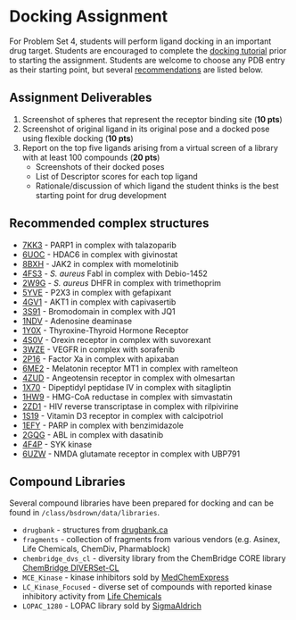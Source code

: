 # Docking Assignment

For Problem Set 4, students will perform ligand docking in an important drug target. Students are encouraged to complete the [docking tutorial](01_docking_tutorial.md) prior to starting the assignment. Students are welcome to choose any PDB entry as their starting point, but several [recommendations](#recommended-complex-structures) are listed below.

## Assignment Deliverables

1. Screenshot of spheres that represent the receptor binding site (**10 pts**)
2. Screenshot of original ligand in its original pose and a docked pose using flexible docking (**10 pts**)
3. Report on the top five ligands arising from a virtual screen of a library with at least 100 compounds (**20 pts**)
   - Screenshots of their docked poses
   - List of Descriptor scores for each top ligand
   - Rationale/discussion of which ligand the student thinks is the best starting point for drug development

## Recommended complex structures

- [7KK3](https://www.rcsb.org/structure/7KK3) - PARP1 in complex with talazoparib
- [6UOC](https://www.rcsb.org/structure/6uoc) - HDAC6 in complex with givinostat
- [8BXH](https://www.rcsb.org/structure/8bxh) - JAK2 in complex with momelotinib
- [4FS3](https://www.rcsb.org/structure/4FS3) - *S. aureus* FabI in complex with Debio-1452
- [2W9G](https://www.rcsb.org/structure/2W9G) - *S. aureus* DHFR in complex with trimethoprim
- [5YVE](https://www.rcsb.org/structure/5YVE) - P2X3 in complex with gefapixant
- [4GV1](https://www.rcsb.org/structure/4gv1) - AKT1 in complex with capivasertib
- [3S91](https://www.rcsb.org/structure/3S91) - Bromodomain in complex with JQ1
- [1NDV](https://www.rcsb.org/structure/1ndv) - Adenosine deaminase
- [1Y0X](https://www.rcsb.org/structure/1Y0X) - Thyroxine-Thyroid Hormone Receptor
- [4S0V](https://www.rcsb.org/structure/4S0V) - Orexin receptor in complex with suvorexant
- [3WZE](https://www.rcsb.org/structure/3WZE) - VEGFR in complex with sorafenib
- [2P16](https://www.rcsb.org/structure/2P16) - Factor Xa in complex with apixaban
- [6ME2](https://www.rcsb.org/structure/6ME2) - Melatonin receptor MT1 in complex with ramelteon
- [4ZUD](https://www.rcsb.org/structure/4ZUD) - Angeotensin receptor in complex with olmesartan
- [1X70](https://www.rcsb.org/structure/1X70) - Dipeptidyl peptidase IV in complex with sitagliptin
- [1HW9](https://www.rcsb.org/structure/1HW9) - HMG-CoA reductase in complex with simvastatin
- [2ZD1](https://www.rcsb.org/structure/2ZD1) - HIV reverse transcriptase in complex with rilpivirine
- [1S19](https://www.rcsb.org/structure/1S19) - Vitamin D3 receptor in complex with calcipotriol
- [1EFY](https://www.rcsb.org/structure/1EFY) - PARP in complex with benzimidazole
- [2GQG](https://www.rcsb.org/structure/2GQG) - ABL in complex with dasatinib
- [4F4P](https://www.rcsb.org/structure/4F4P) - SYK kinase
- [6UZW](https://www.rcsb.org/structure/6UZW) - NMDA glutamate receptor in complex with UBP791

## Compound Libraries

Several compound libraries have been prepared for docking and can be found in `/class/bsdrown/data/libraries`.

- `drugbank` - structures from [drugbank.ca](https://www.drugbank.ca/releases/latest#structures)
- `fragments` - collection of fragments from various vendors (e.g. Asinex, Life Chemicals, ChemDiv, Pharmablock)
- `chembridge_dvs_cl` - diversity library from the ChemBridge CORE library [ChemBridge DIVERSet-CL](https://chembridge.com/wp-content/uploads/2022/08/ChemBridge-DIVERSet-Libraries.pdf)
- `MCE_Kinase` - kinase inhibitors sold by [MedChemExpress](https://www.medchemexpress.com/)
- `LC_Kinase_Focused` - diverse set of compounds with reported kinase inhibitory activity from [Life Chemicals](https://lifechemicals.com/screening-libraries/targeted-and-focused-screening-libraries/kinase-general-libraries/kinase-focused-library)
- `LOPAC_1280` - LOPAC library sold by [SigmaAldrich](https://www.sigmaaldrich.com/US/en/product/sigma/lo1280)
